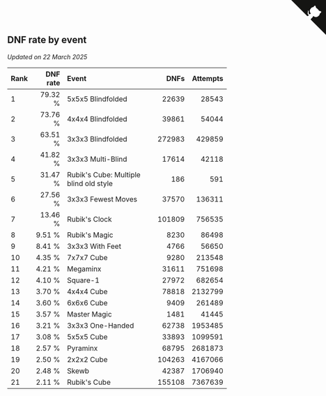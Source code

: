 ## DNF rate by event

*Updated on 22 March 2025*

| Rank | DNF rate | Event | DNFs | Attempts |
| :--- | ---: | :--- | ---: | ---: |
| 1 | 79.32 % | 5x5x5 Blindfolded | 22639 | 28543 |
| 2 | 73.76 % | 4x4x4 Blindfolded | 39861 | 54044 |
| 3 | 63.51 % | 3x3x3 Blindfolded | 272983 | 429859 |
| 4 | 41.82 % | 3x3x3 Multi-Blind | 17614 | 42118 |
| 5 | 31.47 % | Rubik's Cube: Multiple blind old style | 186 | 591 |
| 6 | 27.56 % | 3x3x3 Fewest Moves | 37570 | 136311 |
| 7 | 13.46 % | Rubik's Clock | 101809 | 756535 |
| 8 | 9.51 % | Rubik's Magic | 8230 | 86498 |
| 9 | 8.41 % | 3x3x3 With Feet | 4766 | 56650 |
| 10 | 4.35 % | 7x7x7 Cube | 9280 | 213548 |
| 11 | 4.21 % | Megaminx | 31611 | 751698 |
| 12 | 4.10 % | Square-1 | 27972 | 682654 |
| 13 | 3.70 % | 4x4x4 Cube | 78818 | 2132799 |
| 14 | 3.60 % | 6x6x6 Cube | 9409 | 261489 |
| 15 | 3.57 % | Master Magic | 1481 | 41445 |
| 16 | 3.21 % | 3x3x3 One-Handed | 62738 | 1953485 |
| 17 | 3.08 % | 5x5x5 Cube | 33893 | 1099591 |
| 18 | 2.57 % | Pyraminx | 68795 | 2681873 |
| 19 | 2.50 % | 2x2x2 Cube | 104263 | 4167066 |
| 20 | 2.48 % | Skewb | 42387 | 1706940 |
| 21 | 2.11 % | Rubik's Cube | 155108 | 7367639 |


<a href="https://github.com/JustinTimeCuber/wca_statistics" class="github-corner" aria-label="View source on Github"><svg width="80" height="80" viewBox="0 0 250 250" style="fill:#151513; color:#fff; position: absolute; top: 0; border: 0; right: 0;" aria-hidden="true"><path d="M0,0 L115,115 L130,115 L142,142 L250,250 L250,0 Z"></path><path d="M128.3,109.0 C113.8,99.7 119.0,89.6 119.0,89.6 C122.0,82.7 120.5,78.6 120.5,78.6 C119.2,72.0 123.4,76.3 123.4,76.3 C127.3,80.9 125.5,87.3 125.5,87.3 C122.9,97.6 130.6,101.9 134.4,103.2" fill="currentColor" style="transform-origin: 130px 106px;" class="octo-arm"></path><path d="M115.0,115.0 C114.9,115.1 118.7,116.5 119.8,115.4 L133.7,101.6 C136.9,99.2 139.9,98.4 142.2,98.6 C133.8,88.0 127.5,74.4 143.8,58.0 C148.5,53.4 154.0,51.2 159.7,51.0 C160.3,49.4 163.2,43.6 171.4,40.1 C171.4,40.1 176.1,42.5 178.8,56.2 C183.1,58.6 187.2,61.8 190.9,65.4 C194.5,69.0 197.7,73.2 200.1,77.6 C213.8,80.2 216.3,84.9 216.3,84.9 C212.7,93.1 206.9,96.0 205.4,96.6 C205.1,102.4 203.0,107.8 198.3,112.5 C181.9,128.9 168.3,122.5 157.7,114.1 C157.9,116.9 156.7,120.9 152.7,124.9 L141.0,136.5 C139.8,137.7 141.6,141.9 141.8,141.8 Z" fill="currentColor" class="octo-body"></path></svg></a><style>.github-corner:hover .octo-arm{animation:octocat-wave 560ms ease-in-out}@keyframes octocat-wave{0%,100%{transform:rotate(0)}20%,60%{transform:rotate(-25deg)}40%,80%{transform:rotate(10deg)}}@media (max-width:500px){.github-corner:hover .octo-arm{animation:none}.github-corner .octo-arm{animation:octocat-wave 560ms ease-in-out}}</style>
